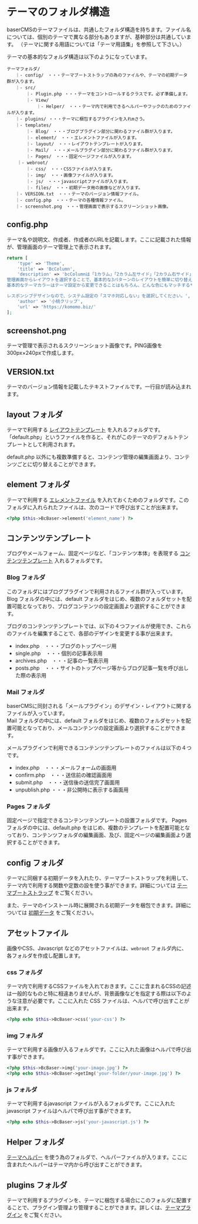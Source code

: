 # テーマのフォルダ構造

baserCMSのテーマファイルは、共通したフォルダ構造を持ちます。ファイル名については、個別のテーマで異なる部分もありますが、基幹部分は共通しています。 （テーマに関する用語については「テーマ用語集」を参照して下さい。）


テーマの基本的なフォルダ構造は以下のようになっています。

```
テーマフォルダ/
　　｜- config/　・・・テーマブートストラップの為のファイルや、テーマの初期データ群が入ります。
　　｜- src/
    　　｜- Plugin.php ・・・テーマをコントロールするクラスです。必ず準備します。
    　　｜- View/
        　　｜- Helper/　・・・テーマ内で利用できるヘルパーやフックのためのファイルが入ります。
　　｜- plugins/ ・・・テーマに梱包するプラグインを入れmさう。        
　　｜- templates/
    　　｜- Blog/　・・・ブログプラグイン部分に関わるファイル群が入ります。
    　　｜- element/　・・・エレメントファイルが入ります。
    　　｜- layout/　・・・レイアウトテンプレートが入ります。
    　　｜- Mail/　・・・メールプラグイン部分に関わるファイル群が入ります。
    　　｜- Pages/　・・・固定ページファイルが入ります。
    ｜- webroot/
    　　｜- css/　・・・CSSファイルが入ります。
    　　｜- img/　・・・画像ファイルが入ります。
    　　｜- js/　・・・javascriptファイルが入ります。
    　　｜- files/　・・・初期データ用の画像などが入ります。
　　｜- VERSION.txt　・・・テーマのバージョン情報ファイル。
　　｜- config.php　・・・テーマの各種情報ファイル。
　　｜- screenshot.png　・・・管理画面で表示するスクリーンショット画像。
```

## config.php
テーマ名や説明文、作成者、作成者のURLを記載します。ここに記載された情報が、管理画面のテーマ管理上で表示されます。

```php
return [
    'type' => 'Theme',
    'title' => 'BcColumn',
    'description' => 'bcColumnは「1カラム」「2カラム左サイド」「2カラム右サイド」のレイアウトが準備されているデザインテーマです。
管理画面からレイアウトを選択することで、基本的な3パターンのレイアウトを簡単に切り替えることができるのが、名前のコンセプトです。
基本的なテーマカラーはテーマ設定から変更できることはもちろん、どんな色にもマッチするサブカラーで『シンプルでカッコいい』デザインを目指しています。

レスポンシブデザインなので、システム設定の「スマホ対応しない」を選択してください。',
    'author' => '小桃クリップ',
    'url' => 'https://komomo.biz/'
];
```

## screenshot.png
テーマ管理で表示されるスクリーンショット画像です。PING画像を300px×240pxで作成します。

## VERSION.txt
テーマのバージョン情報を記載したテキストファイルです。一行目が読み込まれます。

## layout フォルダ
テーマで利用する [レイアウトテンプレート](./glossary#レイアウトテンプレート) を入れるフォルダです。「default.php」というファイルを作ると、それがこのテーマのデフォルトテンプレートとして利用されます。

default.php 以外にも複数準備すると、コンテンツ管理の編集画面より、コンテンツごとに切り替えることができます。

## element フォルダ
テーマで利用する [エレメントファイル](./glossary#エレメントテンプレート) を入れておくためのフォルダです。このフォルダに入れられたファイルは、次のコードで呼び出すことが出来ます。

```php
<?php $this->BcBaser->element('element_name') ?>
```

## コンテンツテンプレート
ブログやメールフォーム、固定ページなど、「コンテンツ本体」を表現する [コンテンツテンプレート](./glossary#コンテンツテンプレート) 入れるフォルダです。

### Blog フォルダ
このフォルダにはブログプラグインで利用されるファイル群が入っています。  
Blog フォルダの中には、default フォルダをはじめ、複数のフォルダセットを配置可能となっており、ブログコンテンツの設定画面より選択することができます。

ブログのコンテンツテンプレートでは、以下の４つファイルが使用でき、これらのファイルを編集することで、各部のデザインを変更する事が出来ます。

- index.php　・・・ブログのトップページ用
- single.php　・・・個別の記事表示用
- archives.php　・・・記事の一覧表示用
- posts.php　・・・サイトのトップページ等からブログ記事一覧を呼び出した際の表示用

### Mail フォルダ
baserCMSに同封される「メールプラグイン」のデザイン・レイアウトに関するファイルが入っています。  
Mail フォルダの中には、default フォルダをはじめ、複数のフォルダセットを配置可能となっており、メールコンテンツの設定画面より選択することができます。

メールプラグインで利用できるコンテンツテンプレートのファイルは以下の４つです。

- index.php　・・・メールフォームの画面用
- confirm.php　・・・送信前の確認画面用
- submit.php　・・・送信後の送信完了画面用
- unpublish.php ・・・非公開時に表示する画面用

### Pages フォルダ
固定ページで指定できるコンテンツテンプレートの設置フォルダです。
Pages フォルダの中には、default.php をはじめ、複数のテンプレートを配置可能となっており、コンテンツフォルダの編集画面、及び、固定ページの編集画面より選択することができます。


## config フォルダ
テーマに同梱する初期データを入れたり、テーマブートストラップを利用して、テーマ内で利用する関数や定数の設を使う事ができます。詳細については [テーマブートストラップ](./theme_bootstrap) をご覧ください。

また、テーマのインストール時に展開される初期データを梱包できます。詳細については [初期データ](initial_data) をご覧ください。

## アセットファイル
画像やCSS、Javascript などのアセットファイルは、`webroot` フォルダ内に、各フォルダを作成し配置します。

### css フォルダ
テーマ内で利用するCSSファイルを入れておきます。ここに含まれるCSSの記述は一般的なものと特に相違ありませんが、背景画像などを指定する際は以下のような注意が必要です。ここに入れた CSS ファイルは、ヘルパで呼び出すことが出来ます。

```php
<?php echo $this->BcBaser->css('your-css') ?>
```

### img フォルダ
テーマで利用する画像が入るフォルダです。ここに入れた画像はヘルパで呼び出す事ができます。

```php
<?php $this->BcBaser->img('your-image.jpg') ?>
<?php echo $this->BcBaser->getImg('your-folder/your-image.jpg') ?>
```

### js フォルダ
テーマで利用するjavascript ファイルが入るフォルダです。ここに入れた javascript ファイルはヘルパで呼び出す事ができます。

```php
<?php echo $this->BcBaser->js('your-javascript.js') ?>
```

## Helper フォルダ
[テーマヘルパー](./theme_helper) を使う為のフォルダで、ヘルパーファイルが入ります。ここに含まれたヘルパーはテーマ内から呼び出すことができます。

## plugins フォルダ
テーマで利用するプラグインを、テーマに梱包する場合にこのフォルダに配置することで、プラグイン管理より管理することができます。詳しくは、[テーマプラグイン](theme_plugin) をご覧ください。

